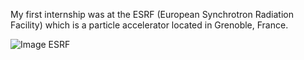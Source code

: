 My first internship was at the ESRF (European Synchrotron Radiation Facility) which is a particle accelerator located in Grenoble, France.

![Image ESRF](https://github.com/Sathet/3D_Design/assets/147035374/b373095e-a256-40ed-b05d-b9995bf91827)

